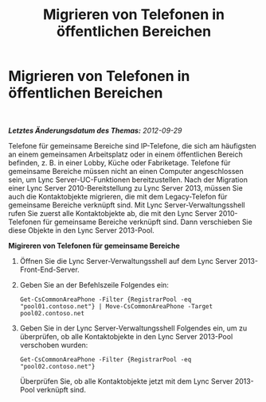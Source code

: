 ﻿---
title: Migrieren von Telefonen in öffentlichen Bereichen
TOCTitle: Migrieren von Telefonen in öffentlichen Bereichen
ms:assetid: 31bd26fc-861b-45c6-8221-18df16e575de
ms:mtpsurl: https://technet.microsoft.com/de-de/library/JJ688015(v=OCS.15)
ms:contentKeyID: 49890691
ms.date: 05/19/2016
mtps_version: v=OCS.15
ms.translationtype: HT
---

# Migrieren von Telefonen in öffentlichen Bereichen

 

_**Letztes Änderungsdatum des Themas:** 2012-09-29_

Telefone für gemeinsame Bereiche sind IP-Telefone, die sich am häufigsten an einem gemeinsamen Arbeitsplatz oder in einem öffentlichen Bereich befinden, z. B. in einer Lobby, Küche oder Fabriketage. Telefone für gemeinsame Bereiche müssen nicht an einen Computer angeschlossen sein, um Lync Server-UC-Funktionen bereitzustellen. Nach der Migration einer Lync Server 2010-Bereitstellung zu Lync Server 2013, müssen Sie auch die Kontaktobjekte migrieren, die mit dem Legacy-Telefon für gemeinsame Bereiche verknüpft sind. Mit Lync Server-Verwaltungsshell rufen Sie zuerst alle Kontaktobjekte ab, die mit den Lync Server 2010-Telefonen für gemeinsame Bereiche verknüpft sind. Dann verschieben Sie diese Objekte in den Lync Server 2013-Pool.

**Migireren von Telefonen für gemeinsame Bereiche**

1.  Öffnen Sie die Lync Server-Verwaltungsshell auf dem Lync Server 2013-Front-End-Server.

2.  Geben Sie an der Befehlszeile Folgendes ein:
    
        Get-CsCommonAreaPhone -Filter {RegistrarPool -eq "pool01.contoso.net"} | Move-CsCommonAreaPhone -Target pool02.contoso.net

3.  Geben Sie in der Lync Server-Verwaltungsshell Folgendes ein, um zu überprüfen, ob alle Kontaktobjekte in den Lync Server 2013-Pool verschoben wurden:
    
        Get-CsCommonAreaPhone -Filter {RegistrarPool -eq "pool02.contoso.net"}
    
    Überprüfen Sie, ob alle Kontaktobjekte jetzt mit dem Lync Server 2013-Pool verknüpft sind.

